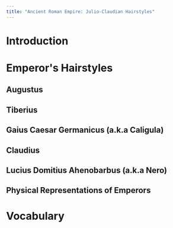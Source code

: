 ```yaml
---
title: "Ancient Roman Empire: Julio-Claudian Hairstyles"
---
```


# Introduction

# Emperor's Hairstyles

## Augustus

## Tiberius

## Gaius Caesar Germanicus (a.k.a Caligula)

## Claudius

## Lucius Domitius Ahenobarbus (a.k.a Nero)

## Physical Representations of Emperors

# Vocabulary